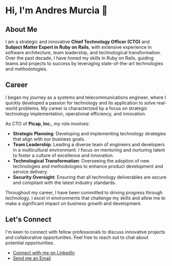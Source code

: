 # Hi, I'm Andres Murcia 🤟

## About Me

I am a strategic and innovative **Chief Technology Officer (CTO)** and **Subject Matter Expert in Ruby on Rails**, with extensive experience in software architecture, team leadership, and technological transformation. Over the past decade, I have honed my skills in Ruby on Rails, guiding teams and projects to success by leveraging state-of-the-art technologies and methodologies.

## Career

I began my journey as a systems and telecommunications engineer, where I quickly developed a passion for technology and its application to solve real-world problems. My career is characterized by a focus on strategic technology implementation, operational efficiency, and innovation.

As CTO of **Picap, Inc.**, my role involves:
- **Strategic Planning**: Developing and implementing technology strategies that align with our business goals.
- **Team Leadership**: Leading a diverse team of engineers and developers in a multicultural environment. I focus on mentoring and nurturing talent to foster a culture of excellence and innovation.
- **Technological Transformation**: Overseeing the adoption of new technologies and methodologies to enhance product development and service delivery.
- **Security Oversight**: Ensuring that all technology deliverables are secure and compliant with the latest industry standards.

Throughout my career, I have been committed to driving progress through technology. I excel in environments that challenge my skills and allow me to make a significant impact on business growth and development.

## Let's Connect

I'm keen to connect with fellow professionals to discuss innovative projects and collaborative opportunities. Feel free to reach out to chat about potential opportunities.

- [Connect with me on LinkedIn](https://www.linkedin.com/in/afmp94)
- [Send me an Email](mailto:hello@afmp94.com)
